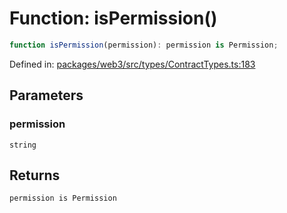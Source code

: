 # Function: isPermission()

```ts
function isPermission(permission): permission is Permission;
```

Defined in: [packages/web3/src/types/ContractTypes.ts:183](https://github.com/towns-protocol/towns/blob/0db1fd0ac7258e8db8cedfb6183e8eade8284fa1/packages/web3/src/types/ContractTypes.ts#L183)

## Parameters

### permission

`string`

## Returns

`permission is Permission`
